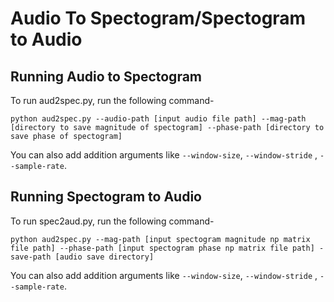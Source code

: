 # Audio To Spectogram/Spectogram to Audio
## Running Audio to Spectogram

To run aud2spec.py, run the following command-

`python aud2spec.py --audio-path [input audio file path] --mag-path [directory to save magnitude of spectogram] --phase-path [directory to save phase of spectogram]`

You can also add addition arguments like `--window-size`, `--window-stride` , `--sample-rate`.

## Running Spectogram to Audio

To run spec2aud.py, run the following command-

`python aud2spec.py --mag-path [input spectogram magnitude np matrix file path] --phase-path [input spectogram phase np matrix file path] -save-path [audio save directory]`

You can also add addition arguments like `--window-size`, `--window-stride` , `--sample-rate`.
